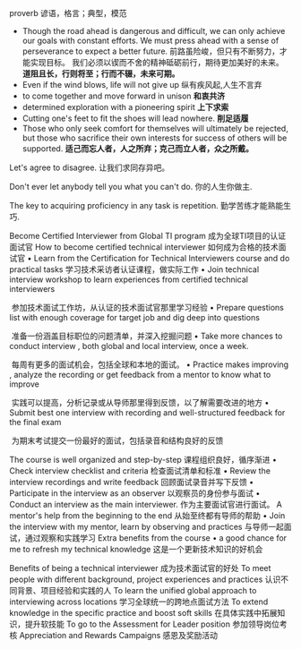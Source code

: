 proverb  谚语，格言；典型，模范

- Though the road ahead is dangerous and difficult, we can only achieve our goals with constant efforts. We must press ahead with a sense of perseverance to expect a better future.   前路虽险峻，但只有不断努力，才能实现目标。 我们必须以锲而不舍的精神砥砺前行，期待更加美好的未来。     **道阻且长，行则将至；行而不辍，未来可期。**
- Even if the wind blows, life will not give up   纵有疾风起,人生不言弃
- to come together and move forward in unison  **和衷共济**
- determined exploration with a pioneering spirit **上下求索**
- Cutting one's feet to fit the shoes will lead nowhere. **削足适履**
- Those who only seek comfort for themselves will ultimately be rejected, but those who sacrifice their own interests for success of others will be supported.    **适己而忘人者，人之所弃；克己而立人者，众之所戴。**

Let's agree to disagree.  让我们求同存异吧。

Don't ever let anybody tell you what you can't do. 你的人生你做主.

The key to acquiring proficiency in any task is repetition.  勤学苦练才能熟能生巧.







Become Certified Interviewer from Global TI program 	成为全球TI项目的认证面试官
How to become certified technical interviewer 	如何成为合格的技术面试官
• Learn from the Certification for Technical Interviewers course and do practical tasks 	学习技术采访者认证课程，做实际工作
• Join technical interview workshop to learn experiences from certified technical interviewers 	

​	参加技术面试工作坊，从认证的技术面试官那里学习经验
• Prepare questions list with enough coverage for target job and dig deep into questions	

​	准备一份涵盖目标职位的问题清单，并深入挖掘问题
• Take more chances to conduct interview , both global and local interview, once a week.  

​			每周有更多的面试机会，包括全球和本地的面试。
• Practice makes improving , analyze the recording or get feedback from a mentor to know what to improve	

​			实践可以提高，分析记录或从导师那里得到反馈，以了解需要改进的地方
• Submit best one interview with recording and well-structured feedback for the final exam 	

​			为期末考试提交一份最好的面试，包括录音和结构良好的反馈







The course is well organized and step-by-step 	课程组织良好，循序渐进
• Check interview checklist and criteria 	检查面试清单和标准
• Review the interview recordings and write feedback 	回顾面试录音并写下反馈
• Participate in the interview as an observer 	以观察员的身份参与面试
• Conduct an interview as the main interviewer. 	作为主要面试官进行面试。
A mentor's help from the beginning to the end	 从始至终都有导师的帮助
• Join the interview with my mentor, learn by observing and practices 	与导师一起面试，通过观察和实践学习
Extra benefits from the course 
• a good chance for me to refresh my technical knowledge   这是一个更新技术知识的好机会



Benefits of being a technical interviewer 	成为技术面试官的好处
To meet people with different background, project experiences and practices 	认识不同背景、项目经验和实践的人
To learn the unified global approach to interviewing across locations 	学习全球统一的跨地点面试方法
To extend knowledge in the specific practice and boost soft skills 	在具体实践中拓展知识，提升软技能
To go to the Assessment for Leader position 	参加领导岗位考核
Appreciation and Rewards Campaigns 	感恩及奖励活动



